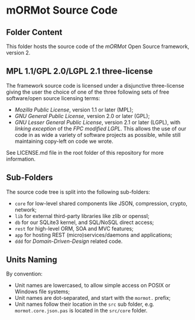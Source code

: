# mORMot Source Code

## Folder Content

This folder hosts the source code of the *mORMot* Open Source framework, version 2.

## MPL 1.1/GPL 2.0/LGPL 2.1 three-license

The framework source code is licensed under a disjunctive three-license giving the user the choice of one of the three following sets of free software/open source licensing terms:
- *Mozilla Public License*, version 1.1 or later (MPL);
- *GNU General Public License*, version 2.0 or later (GPL);
- *GNU Lesser General Public License*, version 2.1 or later (LGPL), with *linking exception* of the *FPC modified LGPL*.
This allows the use of our code in as wide a variety of software projects as possible, while still maintaining copy-left on code we wrote.

See LICENSE.md file in the root folder of this repository for more information.

## Sub-Folders

The source code tree is split into the following sub-folders:

- `core` for low-level shared components like JSON, compression, crypto, network;
- `lib` for external third-party libraries like zlib or openssl;
- `db` for our SQLite3 kernel, and SQL/NoSQL direct access;
- `rest` for high-level ORM, SOA and MVC features;
- `app` for hosting REST (micro)services/daemons and applications;
- `ddd` for *Domain-Driven-Design* related code.


## Units Naming

By convention:
- Unit names are lowercased, to allow simple access on POSIX or Windows file systems;
- Unit names are dot-separated, and start with the `mormot.` prefix;
- Unit names follow their location in the `src` sub folder, e.g. `mormot.core.json.pas` is located in the `src/core` folder.
